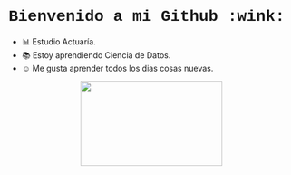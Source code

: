 <h1 style = "font-family:courier,arial,helvética;">
Bienvenido a mi Github :wink:
</h1>

* :bar_chart: Estudio Actuaría.
* :books: Estoy aprendiendo Ciencia de Datos.
* :relaxed: Me gusta aprender todos los dias cosas nuevas.


<p align = "center" > <img src="https://fjordonez.github.io/t3chfest-arte-ia/static/videos/what_is_ANN_2.gif" width="250" height="150" align = "center"> </p>
<!--
**GeovaniRA/GeovaniRA** is a ✨ _special_ ✨ repository because its `README.md` (this file) appears on your GitHub profile.

Here are some ideas to get you started:

- 🔭 I’m currently working on ...
- 🌱 I’m currently learning ...
- 👯 I’m looking to collaborate on ...
- 🤔 I’m looking for help with ...
- 💬 Ask me about ...
- 📫 How to reach me: ...
- 😄 Pronouns: ...
- ⚡ Fun fact: ...
-->
